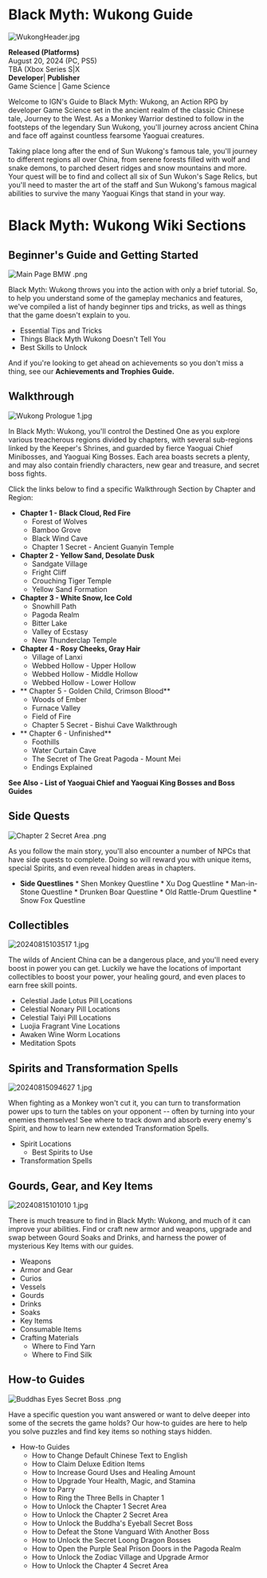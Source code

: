 # Black Myth: Wukong Guide

![WukongHeader.jpg](https://oyster.ignimgs.com/mediawiki/apis.ign.com/black-myth-wukong/b/b6/WukongHeader.jpg)

**Released (Platforms)**  
August 20, 2024 (PC, PS5)  
TBA (Xbox Series S|X   
**Developer**| **Publisher**  
Game Science |  Game Science   

Welcome to IGN's Guide to Black Myth: Wukong, an Action RPG by developer Game Science set in the ancient realm of the classic Chinese tale, Journey to the West. As a Monkey Warrior destined to follow in the footsteps of the legendary Sun Wukong, you'll journey across ancient China and face off against countless fearsome Yaoguai creatures. 

Taking place long after the end of Sun Wukong's famous tale, you'll journey to different regions all over China, from serene forests filled with wolf and snake demons, to parched desert ridges and snow mountains and more. Your quest will be to find and collect all six of Sun Wukon's Sage Relics, but you'll need to master the art of the staff and Sun Wukong's famous magical abilities to survive the many Yaoguai Kings that stand in your way. 

# Black Myth: Wukong Wiki Sections

## Beginner's Guide and Getting Started

![Main Page BMW .png](https://oyster.ignimgs.com/mediawiki/apis.ign.com/black-myth-wukong/3/3d/Main_Page_BMW_.png)

Black Myth: Wukong throws you into the action with only a brief tutorial. So, to help you understand some of the gameplay mechanics and features, we've compiled a list of handy beginner tips and tricks, as well as things that the game doesn't explain to you. 

  * Essential Tips and Tricks
  * Things Black Myth Wukong Doesn't Tell You
  * Best Skills to Unlock

And if you're looking to get ahead on achievements so you don't miss a thing, see our **Achievements and Trophies Guide.**

##  Walkthrough

![Wukong Prologue 1.jpg](https://oyster.ignimgs.com/mediawiki/apis.ign.com/black-myth-wukong/9/9e/Wukong_Prologue_1.jpg)

In Black Myth: Wukong, you'll control the Destined One as you explore various treacherous regions divided by chapters, with several sub-regions linked by the Keeper's Shrines, and guarded by fierce Yaoguai Chief Minibosses, and Yaoguai King Bosses. Each area boasts secrets a plenty, and may also contain friendly characters, new gear and treasure, and secret boss fights. 

Click the links below to find a specific Walkthrough Section by Chapter and Region: 

  * **Chapter 1 - Black Cloud, Red Fire**
    *  Forest of Wolves
    *  Bamboo Grove
    * Black Wind Cave
    * Chapter 1 Secret - Ancient Guanyin Temple
  * **Chapter 2 - Yellow Sand, Desolate Dusk**
    * Sandgate Village
    * Fright Cliff
    * Crouching Tiger Temple
    * Yellow Sand Formation
  * **Chapter 3 - White Snow, Ice Cold**
    * Snowhill Path
    * Pagoda Realm
    * Bitter Lake
    * Valley of Ecstasy
    * New Thunderclap Temple
  * **Chapter 4 - Rosy Cheeks, Gray Hair**
    * Village of Lanxi
    * Webbed Hollow - Upper Hollow
    * Webbed Hollow - Middle Hollow
    * Webbed Hollow - Lower Hollow
  * ** Chapter 5 - Golden Child, Crimson Blood**
    * Woods of Ember
    * Furnace Valley
    * Field of Fire
    * Chapter 5 Secret - Bishui Cave Walkthrough
  * ** Chapter 6 - Unfinished**
    * Foothills
    * Water Curtain Cave
    * The Secret of The Great Pagoda - Mount Mei
    * Endings Explained

**See Also - List of Yaoguai Chief and Yaoguai King Bosses and Boss Guides**

##  Side Quests

![Chapter 2 Secret Area .png](https://oyster.ignimgs.com/mediawiki/apis.ign.com/black-myth-wukong/f/fc/Chapter_2_Secret_Area_.png)

As you follow the main story, you'll also encounter a number of NPCs that have side quests to complete. Doing so will reward you with unique items, special Spirits, and even reveal hidden areas in chapters. 

  *  **Side Questlines**
    * Shen Monkey Questline
    * Xu Dog Questline
    * Man-in-Stone Questline
    * Drunken Boar Questline
    * Old Rattle-Drum Questline
    * Snow Fox Questline

## Collectibles

![20240815103517 1.jpg](https://oyster.ignimgs.com/mediawiki/apis.ign.com/black-myth-wukong/b/b6/20240815103517_1.jpg)

The wilds of Ancient China can be a dangerous place, and you'll need every boost in power you can get. Luckily we have the locations of important collectibles to boost your power, your healing gourd, and even places to earn free skill points. 

  * Celestial Jade Lotus Pill Locations
  * Celestial Nonary Pill Locations
  * Celestial Taiyi Pill Locations
  * Luojia Fragrant Vine Locations
  * Awaken Wine Worm Locations
  * Meditation Spots

## Spirits and Transformation Spells

![20240815094627 1.jpg](https://oyster.ignimgs.com/mediawiki/apis.ign.com/black-myth-wukong/1/16/20240815094627_1.jpg)

When fighting as a Monkey won't cut it, you can turn to transformation power ups to turn the tables on your opponent -- often by turning into your enemies themselves! See where to track down and absorb every enemy's Spirit, and how to learn new extended Transformation Spells. 

  * Spirit Locations
    * Best Spirits to Use
  * Transformation Spells

## Gourds, Gear, and Key Items

![20240815101010 1.jpg](https://oyster.ignimgs.com/mediawiki/apis.ign.com/black-myth-wukong/c/c9/20240815101010_1.jpg)

There is much treasure to find in Black Myth: Wukong, and much of it can improve your abilities. Find or craft new armor and weapons, upgrade and swap between Gourd Soaks and Drinks, and harness the power of mysterious Key Items with our guides. 

  * Weapons
  * Armor and Gear
  * Curios
  * Vessels
  * Gourds
  * Drinks
  * Soaks
  * Key Items
  * Consumable Items
  * Crafting Materials
    * Where to Find Yarn
    * Where to Find Silk

## How-to Guides

![Buddhas Eyes Secret Boss .png](https://oyster.ignimgs.com/mediawiki/apis.ign.com/black-myth-wukong/d/d1/Buddhas_Eyes_Secret_Boss_.png)

Have a specific question you want answered or want to delve deeper into some of the secrets the game holds? Our how-to guides are here to help you solve puzzles and find key items so nothing stays hidden. 

  * How-to Guides
    * How to Change Default Chinese Text to English
    * How to Claim Deluxe Edition Items
    * How to Increase Gourd Uses and Healing Amount
    * How to Upgrade Your Health, Magic, and Stamina
    * How to Parry
    * How to Ring the Three Bells in Chapter 1
    * How to Unlock the Chapter 1 Secret Area
    * How to Unlock the Chapter 2 Secret Area
    * How to Unlock the Buddha's Eyeball Secret Boss
    * How to Defeat the Stone Vanguard With Another Boss
    * How to Unlock the Secret Loong Dragon Bosses
    * How to Open the Purple Seal Prison Doors in the Pagoda Realm
    * How to Unlock the Zodiac Village and Upgrade Armor
    * How to Unlock the Chapter 4 Secret Area

